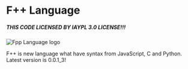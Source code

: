 # F++ Language

##### THIS CODE LICENSED BY IAYPL 3.0 LICENSE!!!

![Fpp Language logo](https://i.imgur.com/S2Z0d1t.png)

F++ is new language what have syntax from JavaScript, C and Python. Latest version is 0.0.1_3!
